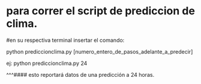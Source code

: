 # para correr el script de prediccion de clima.

#en su respectiva terminal insertar el comando:

python prediccionclima.py [numero_entero_de_pasos_adelante_a_predecir]

ej: python prediccionclima.py 24 

^^^#### esto reportará datos de una predicción a 24 horas.
